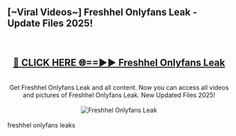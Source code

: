 <h2>[~Viral Videos~] Freshhel Onlyfans Leak - Update Files 2025!</h2>
<br>
<div align="center">
<h2><a href="https://betterlinks.top/A2PfLJ" rel="nofollow">🔴 CLICK HERE 🌐==►► Freshhel Onlyfans Leak</a></h2>
<br>
Get Freshhel Onlyfans Leak and all content. Now you can access all videos and pictures of Freshhel Onlyfans Leak. New Updated Files 2025!
<br>
<br>
<a href="https://betterlinks.top/A2PfLJ" rel="nofollow" data-target="animated-image.originalLink"><img src="https://i.ibb.co.com/WyWwxjT/player-gif2.gif" alt="Freshhel Onlyfans Leak" style="max-width: 100%; display: inline-block;" data-target="animated-image.originalImage"></a>
</div>
<br>
freshhel onlyfans leaks